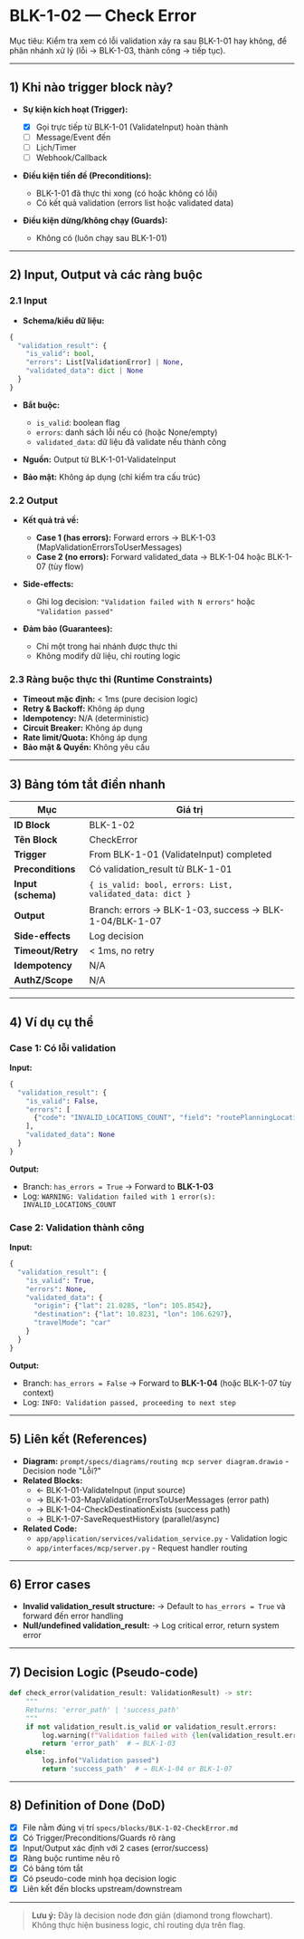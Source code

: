 # BLK-1-02 — Check Error

Mục tiêu: Kiểm tra xem có lỗi validation xảy ra sau BLK-1-01 hay không, để phân nhánh xử lý (lỗi → BLK-1-03, thành công → tiếp tục).

---

## 1) Khi nào trigger block này?

- **Sự kiện kích hoạt (Trigger):**
  - [x] Gọi trực tiếp từ BLK-1-01 (ValidateInput) hoàn thành
  - [ ] Message/Event đến
  - [ ] Lịch/Timer
  - [ ] Webhook/Callback

- **Điều kiện tiền đề (Preconditions):**
  - BLK-1-01 đã thực thi xong (có hoặc không có lỗi)
  - Có kết quả validation (errors list hoặc validated data)

- **Điều kiện dừng/không chạy (Guards):**
  - Không có (luôn chạy sau BLK-1-01)

---

## 2) Input, Output và các ràng buộc

### 2.1 Input
- **Schema/kiểu dữ liệu:**
```python
{
  "validation_result": {
    "is_valid": bool,
    "errors": List[ValidationError] | None,
    "validated_data": dict | None
  }
}
```

- **Bắt buộc:**
  - `is_valid`: boolean flag
  - `errors`: danh sách lỗi nếu có (hoặc None/empty)
  - `validated_data`: dữ liệu đã validate nếu thành công

- **Nguồn:** Output từ BLK-1-01-ValidateInput

- **Bảo mật:** Không áp dụng (chỉ kiểm tra cấu trúc)

### 2.2 Output
- **Kết quả trả về:**
  - **Case 1 (has errors):** Forward errors → BLK-1-03 (MapValidationErrorsToUserMessages)
  - **Case 2 (no errors):** Forward validated_data → BLK-1-04 hoặc BLK-1-07 (tùy flow)

- **Side-effects:** 
  - Ghi log decision: `"Validation failed with N errors"` hoặc `"Validation passed"`

- **Đảm bảo (Guarantees):**
  - Chỉ một trong hai nhánh được thực thi
  - Không modify dữ liệu, chỉ routing logic

### 2.3 Ràng buộc thực thi (Runtime Constraints)
- **Timeout mặc định:** < 1ms (pure decision logic)
- **Retry & Backoff:** Không áp dụng
- **Idempotency:** N/A (deterministic)
- **Circuit Breaker:** Không áp dụng
- **Rate limit/Quota:** Không áp dụng
- **Bảo mật & Quyền:** Không yêu cầu

---

## 3) Bảng tóm tắt điền nhanh
| Mục | Giá trị |
|---|---|
| **ID Block** | BLK-1-02 |
| **Tên Block** | CheckError |
| **Trigger** | From BLK-1-01 (ValidateInput) completed |
| **Preconditions** | Có validation_result từ BLK-1-01 |
| **Input (schema)** | `{ is_valid: bool, errors: List, validated_data: dict }` |
| **Output** | Branch: errors → BLK-1-03, success → BLK-1-04/BLK-1-07 |
| **Side-effects** | Log decision |
| **Timeout/Retry** | < 1ms, no retry |
| **Idempotency** | N/A |
| **AuthZ/Scope** | N/A |

---

## 4) Ví dụ cụ thể

### Case 1: Có lỗi validation
**Input:**
```python
{
  "validation_result": {
    "is_valid": False,
    "errors": [
      {"code": "INVALID_LOCATIONS_COUNT", "field": "routePlanningLocations", "reason": ">= 2 required"}
    ],
    "validated_data": None
  }
}
```

**Output:**
- Branch: `has_errors = True` → Forward to **BLK-1-03**
- Log: `WARNING: Validation failed with 1 error(s): INVALID_LOCATIONS_COUNT`

### Case 2: Validation thành công
**Input:**
```python
{
  "validation_result": {
    "is_valid": True,
    "errors": None,
    "validated_data": {
      "origin": {"lat": 21.0285, "lon": 105.8542},
      "destination": {"lat": 10.8231, "lon": 106.6297},
      "travelMode": "car"
    }
  }
}
```

**Output:**
- Branch: `has_errors = False` → Forward to **BLK-1-04** (hoặc BLK-1-07 tùy context)
- Log: `INFO: Validation passed, proceeding to next step`

---

## 5) Liên kết (References)
- **Diagram:** `prompt/specs/diagrams/routing mcp server diagram.drawio` - Decision node "Lỗi?"
- **Related Blocks:** 
  - ← BLK-1-01-ValidateInput (input source)
  - → BLK-1-03-MapValidationErrorsToUserMessages (error path)
  - → BLK-1-04-CheckDestinationExists (success path)
  - → BLK-1-07-SaveRequestHistory (parallel/async)
- **Related Code:**
  - `app/application/services/validation_service.py` - Validation logic
  - `app/interfaces/mcp/server.py` - Request handler routing

---

## 6) Error cases
- **Invalid validation_result structure:** → Default to `has_errors = True` và forward đến error handling
- **Null/undefined validation_result:** → Log critical error, return system error

---

## 7) Decision Logic (Pseudo-code)
```python
def check_error(validation_result: ValidationResult) -> str:
    """
    Returns: 'error_path' | 'success_path'
    """
    if not validation_result.is_valid or validation_result.errors:
        log.warning(f"Validation failed with {len(validation_result.errors)} error(s)")
        return 'error_path'  # → BLK-1-03
    else:
        log.info("Validation passed")
        return 'success_path'  # → BLK-1-04 or BLK-1-07
```

---

## 8) Definition of Done (DoD)
- [x] File nằm đúng vị trí `specs/blocks/BLK-1-02-CheckError.md`
- [x] Có Trigger/Preconditions/Guards rõ ràng
- [x] Input/Output xác định với 2 cases (error/success)
- [x] Ràng buộc runtime nêu rõ
- [x] Có bảng tóm tắt
- [x] Có pseudo-code minh họa decision logic
- [x] Liên kết đến blocks upstream/downstream

---

> **Lưu ý:** Đây là decision node đơn giản (diamond trong flowchart). Không thực hiện business logic, chỉ routing dựa trên flag.

